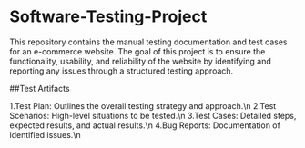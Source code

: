 # Software-Testing-Project
This repository contains the manual testing documentation and test cases for an e-commerce website. The goal of this project is to ensure the functionality, usability, and reliability of the website by identifying and reporting any issues through a structured testing approach.

##Test Artifacts

1.Test Plan: Outlines the overall testing strategy and approach.\n
2.Test Scenarios: High-level situations to be tested.\n
3.Test Cases: Detailed steps, expected results, and actual results.\n
4.Bug Reports: Documentation of identified issues.\n
